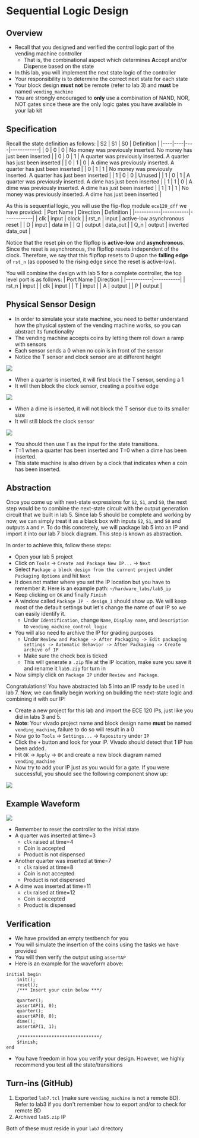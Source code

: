 # Sequential Logic Design
## Overview
- Recall that you designed and verified the control logic part of the vending machine controller
    * That is, the combinational aspect which determines **A**ccept and/or Dis**p**ense based on the state
- In this lab, you will implement the next state logic of the controller
- Your responsibility is to determine the correct next state for each state 
- Your block design **must not** be remote (refer to lab 3) and **must** be named `vending_machine`
- You are strongly encouraged to **only** use a combination of NAND, NOR, NOT gates since these are the only logic gates you have available in your lab kit

## Specification
Recall the state definition as follows: 
| S2 | S1 | S0 | Definition |
|----|----|----|------------|
| 0  | 0  | 0  | No money was previously inserted. No money has just been inserted | 
| 0  | 0  | 1  | A quarter was previously inserted. A quarter has just been inserted | 
| 0  | 1  | 0  | A dime was previously inserted. A quarter has just been inserted | 
| 0  | 1  | 1  | No money was previously inserted. A quarter has just been inserted |
| 1  | 0  | 0  | Unused | 
| 1  | 0  | 1  | A quarter was previously inserted. A dime has just been inserted | 
| 1  | 1  | 0  | A dime was previously inserted. A dime has just been inserted | 
| 1  | 1  | 1  | No money was previously inserted. A dime has just been inserted |

As this is sequential logic, you will use the flip-flop module `ece120_dff` we have provided:
| Port Name | Direction | Definition |
|-----------|-----------|------------|
| clk       | input     | clock      |
| rst_n     | input     | active-low asynchronous reset |
| D         | input     | data in    |
| Q         | output    | data_out   |
| Q_n       | output    | inverted data_out |

Notice that the reset pin on the flipflop is **active-low** and **asynchronous**. Since the reset is asynchronous, the flipflop resets independent of the clock. Therefore, we say that this flipflop resets to 0 upon the **falling edge** of `rst_n` (as opposed to the rising edge since the reset is active-low).

You will combine the design with lab 5 for a complete controller, the top level port is as follows:
| Port Name | Direction |
|-----------|-----------|
| rst_n     | input     |
| clk       | input     |
| T         | input     |
| A         | output    |
| P         | output    |

## Physical Sensor Design
- In order to simulate your state machine, you need to better understand how the physical system of the vending machine works, so you can abstract its functionality
- The vending machine accepts coins by letting them roll down a ramp with sensors
- Each sensor sends a 0 when no coin is in front of the sensor
- Notice the T sensor and clock sensor are at different height

![](./img/sensor_empty.png)

- When a quarter is inserted, it will first block the T sensor, sending a 1
- It will then block the clock sensor, creating a positive edge

![](./img/sensor_quarter.png)

- When a dime is inserted, it will not block the T sensor due to its smaller size
- It will still block the clock sensor

![](./img/sensor_dime.png)

- You should then use `T` as the input for the state transitions.
- T=1 when a quarter has been inserted and T=0 when a dime has been inserted.
- This state machine is also driven by a clock that indicates when a coin has been inserted.

## Abstraction
Once you come up with next-state expressions for `S2`, `S1`, and `S0`, the next step would be to combine the next-state circuit with the output generation circuit that we built in lab 5. Since lab 5 should be complete and working by now, we can simply treat it as a black box with inputs `S2`, `S1`, and `S0` and outputs `A` and `P`. To do this concretely, we will package lab 5 into an IP and import it into our lab 7 block diagram. This step is known as abstraction.

In order to achieve this, follow these steps:
- Open your lab 5 project
- Click on `Tools` -> `Create and Package New IP...` -> `Next`
- Select `Package a block design from the current project` under `Packaging Options` and hit `Next`
- It does not matter where you set the IP location but you have to remember it. Here is an example path: `~/hardware_labs/lab5_ip`
- Keep clicking on `OK` and finally `Finish`
- A window called `Package IP - design_1` should show up. We will keep most of the default settings but let's change the name of our IP so we can easily identify it.
    - Under `Identification`, change `Name`, `Display name`, and `Description` to `vending_machine_control_logic`
- You will also need to archive the IP for grading purposes
    - Under `Review and Package -> After Packaging -> Edit packaging settings -> Automatic Behavior -> After Packaging -> Create archive of IP`
    - Make sure the check box is ticked
    - This will generate a `.zip` file at the IP location, make sure you save it and rename it `lab5.zip` for turn in
- Now simply click on `Package IP` under `Review and Package`.

Congratulations! You have abstracted lab 5 into an IP ready to be used in lab 7. Now, we can finally begin working on building the next-state logic and combining it with our IP:
- Create a new project for this lab and import the ECE 120 IPs, just like you did in labs 3 and 5.
- **Note**: Your vivado project name and block design name **must** be named `vending_machine`, failure to do so will result in a 0
- Now go to `Tools` -> `Settings...` -> `Repository` under `IP`
- Click the `+` button and look for your IP. Vivado should detect that 1 IP has been added.
- Hit `OK` -> `Apply` -> `OK` and create a new block diagram named `vending_machine`
- Now try to add your IP just as you would for a gate. If you were successful, you should see the following component show up:

![](./img/lab5_ip.png)

## Example Waveform

![](./simwave/ex.png)

- Remember to reset the controller to the initial state
- A quarter was inserted at time=3
    * `clk` raised at time=4
    * Coin is accepted
    * Product is not dispensed
- Another quarter was inserted at time=7
    * `clk` raised at time=8
    * Coin is not accepted
    * Product is not dispensed
- A dime was inserted at time=11
    * `clk` raised at time=12
    * Coin is accepted
    * Product is dispensed

## Verification
- We have provided an empty testbench for you
- You will simulate the insertion of the coins using the tasks we have provided
- You will then verify the output using `assertAP`
- Here is an example for the waveform above:
```
initial begin
    init();
    reset();
    /*** Insert your coin below ***/

    quarter();
    assertAP(1, 0);
    quarter();
    assertAP(0, 0);
    dime();
    assertAP(1, 1);

    /******************************/
    $finish;
end
```

- You have freedom in how you verify your design. However, we highly recommend you test all the state/transitions

## Turn-ins (GitHub)
1. Exported `lab7.tcl` (make sure `vending_machine` is not a remote BD). Refer to lab3 if you don't remember how to export and/or to check for remote BD
2. Archived `lab5.zip` IP

Both of these must reside in your `lab7` directory
